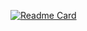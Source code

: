 [![Readme Card](https://github-readme-stats.vercel.app/api/pin/?username=Hassannewcodea&repo=github-readme-stats)](https://github.com/anuraghazra/github-readme-stats)
